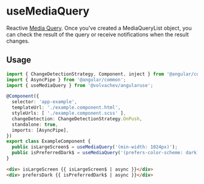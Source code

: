 # useMediaQuery

Reactive [Media Query](https://developer.mozilla.org/en-US/docs/Web/CSS/Media_Queries/Testing_media_queries).
Once you've created a MediaQueryList object, you can check the result of the query or receive notifications when the result changes.

## Usage

```ts
import { ChangeDetectionStrategy, Component, inject } from '@angular/core';
import { AsyncPipe } from '@angular/common';
import { useMediaQuery } from '@volvachev/angularuse';

@Component({
  selector: 'app-example',
  templateUrl: './example.component.html',
  styleUrls: [ './example.component.scss' ],
  changeDetection: ChangeDetectionStrategy.OnPush,
  standalone: true,
  imports: [AsyncPipe],
})
export class ExampleComponent {
  public isLargeScreen$ = useMediaQuery('(min-width: 1024px)');
  public isPreferredDark$ = useMediaQuery('(prefers-color-scheme: dark)');
}
```

```html
<div> isLargeScreen {{ isLargeScreen$ | async }}</div>
<div> prefersDark {{ isPreferredDark$ | async }}</div>
```